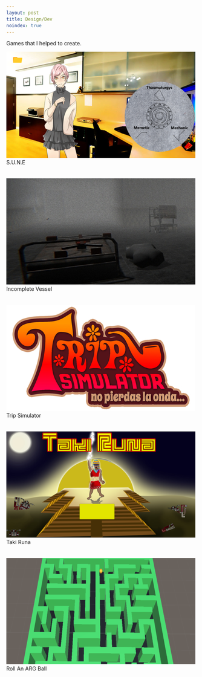 ```yaml
---
layout: post
title: Design/Dev
noindex: true
---
```


<p>Games that I helped to create.</p>

<div class="image-container image-container-num4">
  <div class="image image-num4">
    <a href="/about">
      <img src="/assets/img/sune-pic.png" />
    </a>
  </div>
  <div class="caption caption-num4">
    S.U.N.E
  </div>
  <br class="break">
</div><br class="break">

<div class="image-container image-container-num4">
  <div class="image image-num4">
    <a href="/about">
      <img src="/assets/img/incomplete_vessel-pic.jpg" />
    </a>
  </div>
  <div class="caption caption-num4">
    Incomplete Vessel
  </div>
  <br class="break">
</div><br class="break">

<div class="image-container image-container-num4">
  <div class="image image-num4">
    <img src="/assets/img/trip_simulator-pic.jpg" />
  </div>
  <div class="caption caption-num4">
    Trip Simulator
  </div>
  <br class="break">
</div><br class="break">

<div class="image-container image-container-num4">
  <div class="image image-num4">
    <img src="/assets/img/takiruna-pic.png" />
  </div>
  <div class="caption caption-num4">
    Taki Runa
  </div>
  <br class="break">
</div><br class="break">

<div class="image-container image-container-num4">
  <div class="image image-num4">
    <img src="/assets/img/arg_ball-pic.png" />
  </div>
  <div class="caption caption-num4">
    Roll An ARG Ball
  </div>
  <br class="break">
</div><br class="break">